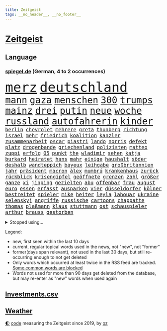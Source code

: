 ```yaml
---
title: Zeitgeist
tags: __no_header__, __no_footer__
---
```


# [Zeitgeist](https://oliz.io/zeitgeist/)

## Language

<h3><a href="https://www.spiegel.de" target="_blank">spiegel.de</a> (German, 4 to 2 occurrences)</h3>
<p style="font-family:monospace">
<span style="font-size:32pt"><a href="news_links.html#merz" class="current">merz</a></span>
<span style="font-size:32pt"><a href="news_links.html#deutschland" class="current">deutschland</a></span>
<br>
<span style="font-size:22pt"><a href="news_links.html#mann" class="current">mann</a></span>
<span style="font-size:22pt"><a href="news_links.html#gaza" class="current">gaza</a></span>
<span style="font-size:22pt"><a href="news_links.html#menschen" class="current">menschen</a></span>
<span style="font-size:22pt"><a href="news_links.html#300" class="current">300</a></span>
<span style="font-size:22pt"><a href="news_links.html#trumps" class="current">trumps</a></span>
<span style="font-size:22pt"><a href="news_links.html#mainz" class="current">mainz</a></span>
<span style="font-size:22pt"><a href="news_links.html#drei" class="current">drei</a></span>
<span style="font-size:22pt"><a href="news_links.html#putin" class="current">putin</a></span>
<span style="font-size:22pt"><a href="news_links.html#neue" class="current">neue</a></span>
<span style="font-size:22pt"><a href="news_links.html#woche" class="current">woche</a></span>
<span style="font-size:22pt"><a href="news_links.html#russland" class="current">russland</a></span>
<span style="font-size:22pt"><a href="news_links.html#autofahrerin" class="current">autofahrerin</a></span>
<span style="font-size:22pt"><a href="news_links.html#kinder" class="current">kinder</a></span>
<br>
<span style="font-size:12pt"><a href="news_links.html#berlin" class="current">berlin</a></span>
<span style="font-size:12pt"><a href="news_links.html#chevrolet" class="new">chevrolet</a></span>
<span style="font-size:12pt"><a href="news_links.html#mehrere" class="current">mehrere</a></span>
<span style="font-size:12pt"><a href="news_links.html#greta" class="current">greta</a></span>
<span style="font-size:12pt"><a href="news_links.html#thunberg" class="current">thunberg</a></span>
<span style="font-size:12pt"><a href="news_links.html#richtung" class="current">richtung</a></span>
<span style="font-size:12pt"><a href="news_links.html#israel" class="current">israel</a></span>
<span style="font-size:12pt"><a href="news_links.html#mehr" class="current">mehr</a></span>
<span style="font-size:12pt"><a href="news_links.html#friedrich" class="current">friedrich</a></span>
<span style="font-size:12pt"><a href="news_links.html#koalition" class="current">koalition</a></span>
<span style="font-size:12pt"><a href="news_links.html#kanzler" class="current">kanzler</a></span>
<span style="font-size:12pt"><a href="news_links.html#zusammenarbeit" class="current">zusammenarbeit</a></span>
<span style="font-size:12pt"><a href="news_links.html#oscar" class="current">oscar</a></span>
<span style="font-size:12pt"><a href="news_links.html#piastri" class="current">piastri</a></span>
<span style="font-size:12pt"><a href="news_links.html#lando" class="current">lando</a></span>
<span style="font-size:12pt"><a href="news_links.html#norris" class="current">norris</a></span>
<span style="font-size:12pt"><a href="news_links.html#defekt" class="current">defekt</a></span>
<span style="font-size:12pt"><a href="news_links.html#platz" class="current">platz</a></span>
<span style="font-size:12pt"><a href="news_links.html#drogenbande" class="current">drogenbande</a></span>
<span style="font-size:12pt"><a href="news_links.html#griechenland" class="current">griechenland</a></span>
<span style="font-size:12pt"><a href="news_links.html#polizisten" class="current">polizisten</a></span>
<span style="font-size:12pt"><a href="news_links.html#matteo" class="current">matteo</a></span>
<span style="font-size:12pt"><a href="news_links.html#zuppi" class="current">zuppi</a></span>
<span style="font-size:12pt"><a href="news_links.html#erfolg" class="current">erfolg</a></span>
<span style="font-size:12pt"><a href="news_links.html#05" class="current">05</a></span>
<span style="font-size:12pt"><a href="news_links.html#punkt" class="current">punkt</a></span>
<span style="font-size:12pt"><a href="news_links.html#the" class="current">the</a></span>
<span style="font-size:12pt"><a href="news_links.html#wladimir" class="current">wladimir</a></span>
<span style="font-size:12pt"><a href="news_links.html#sehen" class="current">sehen</a></span>
<span style="font-size:12pt"><a href="news_links.html#katja" class="current">katja</a></span>
<span style="font-size:12pt"><a href="news_links.html#burkard" class="new">burkard</a></span>
<span style="font-size:12pt"><a href="news_links.html#heiratet" class="current">heiratet</a></span>
<span style="font-size:12pt"><a href="news_links.html#hans" class="current">hans</a></span>
<span style="font-size:12pt"><a href="news_links.html#mahr" class="new">mahr</a></span>
<span style="font-size:12pt"><a href="news_links.html#einige" class="current">einige</a></span>
<span style="font-size:12pt"><a href="news_links.html#haushalt" class="current">haushalt</a></span>
<span style="font-size:12pt"><a href="news_links.html#söder" class="current">söder</a></span>
<span style="font-size:12pt"><a href="news_links.html#deshalb" class="current">deshalb</a></span>
<span style="font-size:12pt"><a href="news_links.html#wandteppich" class="new">wandteppich</a></span>
<span style="font-size:12pt"><a href="news_links.html#bayeux" class="new">bayeux</a></span>
<span style="font-size:12pt"><a href="news_links.html#leihgabe" class="new">leihgabe</a></span>
<span style="font-size:12pt"><a href="news_links.html#großbritannien" class="current">großbritannien</a></span>
<span style="font-size:12pt"><a href="news_links.html#jahr" class="current">jahr</a></span>
<span style="font-size:12pt"><a href="news_links.html#präsident" class="current">präsident</a></span>
<span style="font-size:12pt"><a href="news_links.html#macron" class="current">macron</a></span>
<span style="font-size:12pt"><a href="news_links.html#àlex" class="new">àlex</a></span>
<span style="font-size:12pt"><a href="news_links.html#mumbrú" class="new">mumbrú</a></span>
<span style="font-size:12pt"><a href="news_links.html#krankenhaus" class="current">krankenhaus</a></span>
<span style="font-size:12pt"><a href="news_links.html#zurück" class="current">zurück</a></span>
<span style="font-size:12pt"><a href="news_links.html#rückblick" class="current">rückblick</a></span>
<span style="font-size:12pt"><a href="news_links.html#krisengipfel" class="new">krisengipfel</a></span>
<span style="font-size:12pt"><a href="news_links.html#geöffnete" class="current">geöffnete</a></span>
<span style="font-size:12pt"><a href="news_links.html#grenzen" class="current">grenzen</a></span>
<span style="font-size:12pt"><a href="news_links.html#zahl" class="current">zahl</a></span>
<span style="font-size:12pt"><a href="news_links.html#größer" class="current">größer</a></span>
<span style="font-size:12pt"><a href="news_links.html#ganze" class="current">ganze</a></span>
<span style="font-size:12pt"><a href="news_links.html#xi" class="current">xi</a></span>
<span style="font-size:12pt"><a href="news_links.html#jinping" class="current">jinping</a></span>
<span style="font-size:12pt"><a href="news_links.html#gezielten" class="new">gezielten</a></span>
<span style="font-size:12pt"><a href="news_links.html#abu" class="current">abu</a></span>
<span style="font-size:12pt"><a href="news_links.html#offenbar" class="current">offenbar</a></span>
<span style="font-size:12pt"><a href="news_links.html#frau" class="current">frau</a></span>
<span style="font-size:12pt"><a href="news_links.html#august" class="current">august</a></span>
<span style="font-size:12pt"><a href="news_links.html#euro" class="current">euro</a></span>
<span style="font-size:12pt"><a href="news_links.html#essen" class="current">essen</a></span>
<span style="font-size:12pt"><a href="news_links.html#erfasst" class="current">erfasst</a></span>
<span style="font-size:12pt"><a href="news_links.html#ausparken" class="new">ausparken</a></span>
<span style="font-size:12pt"><a href="news_links.html#vier" class="current">vier</a></span>
<span style="font-size:12pt"><a href="news_links.html#düsseldorfer" class="new">düsseldorfer</a></span>
<span style="font-size:12pt"><a href="news_links.html#kölner" class="current">kölner</a></span>
<span style="font-size:12pt"><a href="news_links.html#bestreitet" class="current">bestreitet</a></span>
<span style="font-size:12pt"><a href="news_links.html#spieler" class="current">spieler</a></span>
<span style="font-size:12pt"><a href="news_links.html#mike" class="current">mike</a></span>
<span style="font-size:12pt"><a href="news_links.html#heiter" class="new">heiter</a></span>
<span style="font-size:12pt"><a href="news_links.html#leyla" class="new">leyla</a></span>
<span style="font-size:12pt"><a href="news_links.html#lahouar" class="new">lahouar</a></span>
<span style="font-size:12pt"><a href="news_links.html#ukraine" class="current">ukraine</a></span>
<span style="font-size:12pt"><a href="news_links.html#selenskyj" class="current">selenskyj</a></span>
<span style="font-size:12pt"><a href="news_links.html#angriffe" class="current">angriffe</a></span>
<span style="font-size:12pt"><a href="news_links.html#russische" class="current">russische</a></span>
<span style="font-size:12pt"><a href="news_links.html#cartoons" class="current">cartoons</a></span>
<span style="font-size:12pt"><a href="news_links.html#chappatte" class="current">chappatte</a></span>
<span style="font-size:12pt"><a href="news_links.html#thomas" class="current">thomas</a></span>
<span style="font-size:12pt"><a href="news_links.html#plaßmann" class="current">plaßmann</a></span>
<span style="font-size:12pt"><a href="news_links.html#klaus" class="current">klaus</a></span>
<span style="font-size:12pt"><a href="news_links.html#stuttmann" class="current">stuttmann</a></span>
<span style="font-size:12pt"><a href="news_links.html#ost" class="current">ost</a></span>
<span style="font-size:12pt"><a href="news_links.html#schauspieler" class="current">schauspieler</a></span>
<span style="font-size:12pt"><a href="news_links.html#arthur" class="current">arthur</a></span>
<span style="font-size:12pt"><a href="news_links.html#brauss" class="new">brauss</a></span>
<span style="font-size:12pt"><a href="news_links.html#gestorben" class="current">gestorben</a></span>
</p>
<details>
<summary>Stopped using...</summary>
<p class="former" style="font-size:12pt">
scheinen(1775) müssten(1774) software(1774) becker(1773) bundespräsident(1772) konzerne(1772) scholz(1772) steinmeier(1772) wünschen(1772) zudem(1772) april(1771) innenminister(1771) morgen(1771) positionen(1771) sicherheitskräfte(1771) fünfte(1770) sekunden(1770) vorbild(1770) welchem(1770) äußerungen(1770) gehe(1769) lehrer(1769) tödliche(1769) amtszeit(1768) bedenken(1768) militärs(1768) zeitweise(1768) energiewende(1767) livestream(1767) main(1767) messi(1767) nba(1767) philippinen(1767) position(1767) senken(1767) voran(1767) abgeordneten(1766) befinden(1766) erhielt(1766) nationalspieler(1766) öffentlichen(1766) abstimmen(1765) bedeuten(1765) eingereicht(1765) forderte(1765) kopf(1765) kritische(1765) opfern(1765) ausländische(1764) hören(1764) verschärfen(1764) chefin(1763) illegal(1763) jüngste(1763) sinken(1763) spekuliert(1763) stolz(1763) treten(1763) zog(1763) irak(1762) kreis(1762) amerika(1761) anhänger(1761) ermittlern(1760) 33(1759) geräte(1759) abgehört(1757) athleten(1757) erwarten(1757) licht(1757) klingt(1756) motiv(1756) trennung(1756) mercedes(1755) nah(1754) näher(1754) störung(1754) klimaschutz(1753) überleben(1753) kontakte(1752) frankwalter(1751) mieten(1750) presse(1750) außerhalb(1749) jürgen(1749) wahrscheinlich(1749) gang(1747) größere(1745) hängen(1744) verzichten(1743) halbe(1742) erstochen(1737) automatisch(1736) papier(1736) geborgen(1734) liberalen(1726) karlsruhe(1719) überfall(1719) umbau(1669) langjährige(1666) autobauer(1659) vormarsch(1640) autobahnen(1626) spiegelreporter(1533) adac(1507) musks(1455) king(1436) diebe(1429) nfl(1416) kursieren(1409) halbes(1397) stern(1390) mond(1387) außenministerin(1386) betrüger(1380) gestört(1375) bekannteste(1366) loch(1349) gezwungen(1292) unmittelbar(1252) langsam(1248) microsoft(1245) kasse(1244) kriegsverbrechen(1241) finanzierung(1228) gewerkschaften(1221) fußballerinnen(1218) prinzessin(1187) ehrt(1186) sinne(1176) stockholm(1165) lob(1160) thüringens(1149) fahrgäste(1148) baum(1145) legal(1129) islamisten(1128) toilette(1119) medizin(1096) schickte(1084) eingreifen(1070) branchen(1060) lionel(1046) pjöngjang(1036) rückstand(1025) songs(1013) gesprengt(1006) redet(1001) jüdische(994) liberale(994) gedroht(991) überlebende(989) kommentiert(985) reisende(982) größeren(972) kieler(968) gelegenheit(966) gegründet(957) vermögen(942) marode(937) zwingt(936) bremst(929) lauf(921) schweres(917) unruhe(917) außergewöhnlich(903) miami(875) diebstahl(830) zahlungen(796) schuldenbremse(782) stellvertretende(781) fußballem(777) völkermord(728) sperre(720) unten(720) schwachen(717) rekonstruktion(715) franziska(710) fehlte(690) ausbruch(687) horst(687) eustaaten(686) ddr(673) böse(663) spiegelredakteurin(653) interne(650) mangelt(646) abschiebung(644) versammelt(644) via(642) unterschätzt(639) beyoncé(638) magic(631) gestritten(627) verschaffen(627) bedrängnis(615) demnächst(609) wahre(608) mindestlohn(606) guardiola(599) schritte(596) geschützt(594) landung(593) wahr(591) athen(590) umfangreiche(589) viertelfinale(588) pep(583) cdu/csu(581) gesetzliche(580) raumfahrt(571) format(569) senator(569) wunder(567) spiegelredakteur(566) potsdam(565) einig(558) korrigiert(555) 160(551) jr(550) kontroversen(549) gerieten(540) ausmacht(538) marathon(536) raf(535) riesiger(531) jenseits(530) wirtschaftskrise(527) sophia(525) eukommissionspräsidentin(524) verstappen(517) internen(511) kriegsführung(511) dokumentation(508) dominierte(503) 2029(500) einblick(499) einbruch(498) ernannt(496) spielten(496) unseres(496) bedingung(494) bewerbung(492) bürgerkrieg(491) paket(491) bekannter(490) gutachten(490) mögliches(488) bedrohen(487) publikums(473) parkplatz(468) späten(462) vermitteln(456) schlacht(452) spanier(452) fdppolitiker(450) besitzt(449) neueste(447) verspätungen(441) eingesperrt(437) evakuierungen(435) sonja(432) papa(431) polizeigewalt(426) white(426) indische(425) warnte(419) talent(415) weltraum(412) wanderer(407) ran(393) strenge(391) verkörpert(389) ansehen(385) lockt(384) tanzte(384) erschießt(378) zögern(378) mittag(372) nächstes(372) finger(370) siedler(367) geheimen(364) konzernchef(364) betriebsrat(361) karlsruher(360) kurzzeitig(356) eingeschlossen(351) organisationen(349) verwandelt(346) abgesetzt(345) geschaffen(344) ngos(343) winkt(342) bewirbt(340) eingestuft(340) anlässlich(337) dienstagmorgen(337) energiepreise(333) krankenkassen(331) ralph(330) verbraucherzentrale(330) dreieinhalb(328) gelangen(328) inflationsrate(327) kleinkinder(326) jordanien(323) bewährungsstrafe(318) milde(318) offenheit(311) dauer(310) antisemitischen(308) harmlos(305) aussterben(301) seitenhieb(301) bröning(297) paartherapeutin(297) exemplare(296) gebäuden(293) einführen(289) bundesrat(287) gelder(285) grab(285) millionenbetrag(284) 72(283) zusammenstoß(283) kongress(280) pedro(278) hochschulen(277) erschienen(275) altkanzler(274) zuschüsse(274) bruttoinlandsprodukt(273) bundesbank(273) 500000(272) abgestimmt(272) töne(271) hamburgs(270) brandanschlag(269) unbekannter(269) aufstand(267) drohung(264) university(264) angemeldet(263) demontiert(263) postet(263) verzögerungen(259) getrübt(257) gewinnerin(254) suspendiert(252) ergab(251) veruntreut(249) herunter(248) millionenhöhe(248) syrischen(248) disziplin(247) drohungen(247) befragung(246) fähigkeiten(246) spielraum(246) hilfsorganisation(244) tiefstand(243) beworben(242) marsalek(241) preisunterschied(241) wiederum(241) ratschläge(240) missglückte(239) steigert(238) strich(238) afrikas(236) fortsetzen(236) schlagzeuger(236) unterfranken(236) kriegsrecht(234) souveränität(233) angeklagten(232) bot(232) 54(231) halbinsel(231) jonas(231) flagge(230) kaninchen(230) lernte(230) abwarten(229) aktivitäten(229) begnadigung(229) signagründer(229) griffen(226) usbehörde(226) ämter(225) erbeutet(224) ezb(224) ingolstadt(223) vereinbart(223) mehrjährigen(222) verbreitete(222) familiengeschichte(219) gründet(219) augenzeugen(218) kauflaune(217) urheber(215) abzocke(214) verpflichtende(214) zielen(214) gekostet(212) 2045(211) australier(211) bangkok(211) flugzeugabsturz(211) durchsuchten(210) häftling(206) werten(205) heidelberg(204) abo(203) gesunde(203) winde(203) lernt(201) szenario(201) verbesserung(201) beauftragt(200) bundesagentur(200) rechnerisch(199) anreise(198) statistischem(198) schockanrufen(197) wüten(197) verdoppeln(196) ausgabe(195) vorzugehen(195) chronologie(192) user(192) bequem(191) boom(191) filmstars(191) echo(190) flüssen(190) lea(190) akt(189) fern(188) aufbauen(187) verfassungsbeschwerde(187) revolutionieren(186) station(186) 800(185) spielberg(185) beherrscht(184) fatale(184) fix(184) lübeck(184) märchen(184) schranken(183) schwestern(182) einbrecher(179) luise(179) boston(178) siege(178) urteilt(177) hilfsgütern(176) publik(175) beteiligen(174) aufgehen(173) verschafft(173) ostens(172) pech(172) unterzahl(172) grenzregion(171) langfristigen(171) opa(171) wuppertal(171) aufatmen(170) gegenzöllen(170) saniert(170) ankara(169) einschätzen(168) runter(167) ärzten(167) extremer(166) tunnel(166) verübt(166) südostasien(165) brücken(164) bewertet(163) gesamtes(163) wesen(163) abgehängt(162) konzentriert(162) diplomat(160) rekonstruiert(160) pascal(159) bereiche(158) bulgarische(158) chinageschäft(158) gesungen(158) ressourcen(157) unfreiwillig(157) aufgegangen(156) erhöhung(156) monaco(156) zwischendurch(155) banknoten(154) detail(154) geburtstags(154) inter(154) verdammt(154) beteiligte(153) ifo(153) munich(153) antreibt(151) statistik(151) ungerecht(151) wiederaufnahme(151) no(149) rütteln(149) schädliche(149) taucher(149) wangerooge(149) aufgebraucht(148) iwstudie(148) kulturkampf(148) weißer(148) beendigung(147) zivilbevölkerung(147) charkiw(145) diplomatischer(144) gießen(144) clark(143) gehackt(143) gigantischen(143) jahrelanger(143) überstellt(141) ackerland(140) überschreitet(140) freispruch(139) glyphosat(139) erkelenz(138) tirol(138) archäologen(137) fußstapfen(137) airbnb(135) josh(135) umweltorganisationen(135) humanitären(134) rückendeckung(134) stützpunkte(134) gwyneth(133) lipowitz(133) paltrow(133) podium(133) tatsächliche(133) vortag(133) anzuschließen(132) geburtenrate(132) gewünscht(132) reiseziele(132) zollkonflikt(132) kreta(131) musikerin(131) reserviert(131) taiwans(131) begraben(130) zurückkehren(130) drusen(129) knast(129) ostern(128) wertvolle(128) juliane(127) meistern(127) spiegelreporterin(127) bemerkenswerter(126) handwerker(126) datenvolumen(125) dfbelf(125) michigan(125) alexandra(124) autozulieferer(124) columbia(124) goldene(123) rückten(123) schmuggler(123) ausspioniert(122) evakuieren(122) fernverkehr(122) mordverdachts(122) seen(122) 2003(121) kultusminister(121) normale(121) booker(120) cory(120) iris(120) renault(120) rüstungsgeschäft(120) wanken(120) 45jährigen(119) abgabe(119) irritationen(119) sozialausgaben(119) mini(118) nintendo(118) ana(117) ermahnt(117) jusochef(117) linkenabgeordnete(117) türmer(117) umgehend(117) abzuwarten(116) bäumen(116) eliteuniversität(116) messis(116) stalker(116) eingeräumt(115) verkäufe(115) wrack(115) enthüllungen(114) römischen(114) würdigen(114) zollkeule(114) überflutungen(114) bildungsministerium(113) abgaben(112) gewissheit(112) spiegelkorrespondentin(112) ungleich(112) verschiebung(112) jungtiere(111) finanzministerium(110) portal(110) wohnsitz(109) hindernis(108) pflegebedürftige(108) junis(107) verpflichtung(107) wehr(107) archäologie(106) beharrt(106) haushaltsausschuss(106) giovanna(105) inselstaat(105) lebewesen(105) pfannen(105) 63(104) emotionaler(104) lästert(103) neuauflage(103) aufgedeckt(102) ausgegraben(102) beweismittel(102) hobby(102) 15jährigen(101) ärmeren(101) kabine(100) umfallen(100) interessenten(99) klassenfahrt(99) nordosten(99) it(98) kippt(98) kremlsprecher(98) plätze(98) politikum(98) wilke(98) balearen(97) aufholen(96) niederländer(96) indiana(95) therapien(95) bundeswirtschaftsministerin(94) cam(94) forciert(94) grenzt(94) lukas(94) vertagt(94) carolin(93) jonathan(93) reformer(93) spiegelteam(93) akten(92) rumort(92) schimpft(92) guinnessbuch(91) hofer(91) nordamerika(91) schwindel(91) trail(91) türmen(91) wanderweg(91) annahmen(90) gehege(90) khalifa(90) kiassistenten(90) merzregierung(90) 3dgrafik(89) 99(89) außergewöhnlichen(89) bundesfinanzminister(89) flaute(89) gonzález(89) jette(89) lee(89) neuverschuldung(89) nietzard(89) verhält(89) anbauen(88) bundesverwaltungsgericht(88) emfinale(88) gestiegene(88) haag(88) hisst(88) plagiatsvorwürfe(88) saporischschja(88) technisch(88) weltbild(88) überwiegt(88) ausgelesen(87) lohnkosten(87) nelles(87) polizeiangaben(87) schutzsuchenden(87) sexvideos(87) tiefsee(87) andy(86) bürokratieabbau(86) fegebank(86) charlotte(85) hotz(85) hotzo(85) likes(85) spdlandesverband(85) theorien(85) töteten(85) unbeliebt(85) bedrohten(84) dünn(84) entspannen(84) formel1weltmeister(84) riskant(84) schüller(84) ausgetreten(83) ausnahmegenehmigung(83) durchatmen(83) mentalität(83) verteilung(83) amazonas(82) finaleinzug(82) schwierigste(82) touretappe(82) 1100(81) 69(81) anblick(81) bäume(81) diane(81) einseitig(81) exil(81) gezerrt(81) 50jährige(80) attackierte(80) filmindustrie(80) reine(80) schnappte(80) stellenweise(80) thessaloniki(80) erstreitet(79) fritzi(79) glückwünschen(79) herausgeber(79) nazivergangenheit(79) saudiarabischen(79) wandelte(79) zitterpartie(79) cruise(78) curtis(78) spdfraktion(78) symbole(78) verbrannt(78) weiblicher(78) heldinnen(77) norddeutschland(77) seltenheitswert(77) u(77) vereinbaren(77) aktivismus(76) bizarre(76) entkernen(76) labelchef(76) limburg(76) nachtragend(76) sanierungen(76) systematische(76) vollzieht(76) zwischenstopp(76) gesunkenen(75) mittelstaedt(75) blüten(74) erdogan(74) kunde(74) wetterlage(74) friederike(73) gestohlene(73) politikwechsel(73) rambo(73) urheberrecht(73) entführen(72) gesundheitsministerin(72) hauptstädten(72) heilig(72) nachteile(72) regulieren(72) warken(72) antwortet(71) chefsache(71) gaststätte(71) gereinigt(71) gigabyte(71) landwirtschaftsminister(71) leyens(71) massen(71) neutralität(71) popp(71) schrittweise(71) credit(70) evie(70) füttern(70) grauenhaft(70) ideal(70) okay(70) pärchen(70) schockanrufe(70) suisse(70) tvmoderator(70) ferienwohnungen(69) ibrahim(69) längeren(69) schadsoftware(69) spektrum(69) stagnation(69) trio(69) unterbrechen(69) wetteraufzeichnungen(69) coast(68) exotische(68) oasissänger(68) vorhergesagt(68) xmal(68) öffentlichrechtliche(68) cyberkriminelle(67) differenzen(67) handelsgespräche(67) jule(67) leib(67) rügt(67) sterbehilfe(67) toilettengang(67) wirt(67) exklusiven(66) jugendgruppe(66) senior(66) sensationell(66) terrasse(66) unwahrscheinliche(66) bizarrsten(65) drehbuch(65) extremistischer(65) kalkuliert(65) kran(65) kräften(65) nebenrolle(65) schlepper(65) stahl(65) stau(65) transporter(65) alnassr(64) diversität(64) gekündigt(64) geschwiegen(64) krisensaison(64) pendlerpauschale(64) wärmepumpe(64) autonomie(63) beobachteten(63) desinformation(63) fukushima(63) hilfssystem(63) hungernden(63) intensivstation(63) schwächeln(63) skandinavien(63) zechprellerei(63) blitzeinschlag(62) dfbteam(62) euhaushalt(62) zurückholen(62) aggressiven(61) diabetes(61) erstaunliche(61) exaußenministerin(61) imagewandel(61) korruptionsaffäre(61) ausführlich(60) blatten(60) hassan(60) immunsystem(60) patientin(60) brantner(59) durchkreuzte(59) gletscherabbruch(59) strafprozess(59) verhandlungsgeschick(59) angetan(58) bergsturz(58) blacklivesmatterbewegung(58) geröll(58) gletschersturz(58) grünejugendchefin(58) hsvfans(58) kulturschaffende(58) luftverteidigung(58) patientinnen(58) alpendorf(57) basieren(57) bergrutsch(57) stadien(57) verstappens(57) ereignete(56) hunderter(56) krasavice(56) künstlern(56) plenarsaal(56) topmanager(56) vorletzten(56) betroffener(55) ehrgeizige(55) nadine(55) paramount(55) parlamentarier(55) vorgedrungen(55) angehen(54) blechlawine(54) genießt(54) grandslamturnier(54) macrons(54) magabewegung(54) rückruf(54) schwangerschaftswoche(54) staatsamt(54) abwehr(53) benedict(53) eingeschleppte(53) entziffern(53) erträglichen(53) fusion(53) tierarten(53) 221(52) cansın(52) goldschakal(52) kick(52) lämmer(52) oberkörper(52) selbstbestimmung(52) wohnmobile(52) ähnelt(52) ausgibt(51) austreten(51) befanden(51) braune(51) bronze(51) erledigt(51) kerstin(51) münzen(51) stahlindustrie(51) umstürzender(51) farken(50) finanzier(50) hygiene(50) knackt(50) sparkassen(50) waggons(50) wück(50) atmen(49) eingefangen(49) ewigkeitschemikalien(49) intimität(49) kurzen(49) pfaschemikalien(49) ruhestand(49) schlachten(49) südafrikaner(49) bestimmen(48) brennenden(48) engagiert(48) fußballnationalspielerin(48) jauch(48) moritz(48) verkehrsministerium(48) verstrichen(48) ankurbeln(47) bts(47) emtitel(47) kpopband(47) kritikerin(47) lebensgrundlage(47) li(47) satire(47) 2004(46) einzelkritik(46) sprachtests(46) stränden(46) tickets(46) vierjährigen(46) appellieren(45) brennendem(45) ghostwriter(45) leblos(45) beihilfe(44) eintrittsalter(44) einzuordnen(43) miniwachstum(43) registrierung(43) schuldunfähig(43) virtuelle(43) wdr(43) airline(42) damaligen(42) sergio(42) erhöhte(41) mikroplastik(41) sicherte(41) tiflis(41) angola(40) bastian(40) bewerten(40) brüsseler(40) glaubwürdigkeit(40) hommage(40) ivanović(40) millionenschweren(40) schweinsteiger(40) trainingslager(40) turniers(40) videovergleich(40) carter(39) cowboy(39) halte(39) nichtregierungsorganisationen(39) stücke(39) taylorjohnson(39) unmögliche(39) verwiesen(39) anhaltender(38) egon(38) einstürzende(38) fernsehgarten(38) geschockt(38) greifswald(38) kriegskurs(38) lindsay(38) oberleitung(38) vermeintlich(38) celsius(37) herd(37) ragt(37) renate(37) überaus(37) beschuldigen(36) billion(36) cduwirtschaftsministerin(35) logistiker(35) nassen(35) gamer(34) haustierbesitzer(34) strengen(34) umliegende(34) zypern(34) craig(33) ködern(33) nottingham(33) psychischer(33) ambitioniert(32) beschränken(32) falschem(32) kratzt(32) 26jährige(31) born(31) brombachsee(31) rassismusvorwürfen(31) hotelier(30) cartertour(29) elba(29) idris(29) kontinente(29) musikalisch(29) observatory(29) philadelphia(29) schlechtere(29) verenden(29) völkern(29) 62(28) ausweichen(28) bedeuteten(28) beschränkungen(28) umstellen(28) verbreitung(28) vizechef(28) zerpflückt(28) 2007(27) geschrumpft(27) lockern(27) umfragewerte(27) 280(26) ausprobieren(26) blamieren(26) klimavisum(26) medienholding(26) neuartigen(26) optisch(26) smartphonetarife(26) tuvalu(26) verbraucherschützerin(26) abreise(25) aufschlag(25) bouffier(25) flirt(25) parteiisch(25) urlaubsregion(25) austragen(24) brisant(24) dfbfrauen(24) finanzexperten(24) flotte(24) regierungsagenda(24) republikanern(24) richterstreit(24) roll(24) untergrund(24) verletzter(24) ablenkung(23) antisemitismusvorwürfe(23) cbs(23) komponist(23) reichstag(23) schmerzensgeld(23) transfermarkt(23) bundesdeutschen(22) büchel(22) ernüchterung(22) geht's(22) gohrischheide(22) hiphop(22) kraftwerk(22) rekordhitze(22) standorts(22) auslöste(21) buddy(21) cduministerin(21) einheitliche(21) grundsatzfragen(21) konzentrationslager(21) rettungsmission(21) sewing(21) umsatzstärkste(21) 52(20) algorithmen(20) drauf(20) maralago(20) mr(20) offenem(20) peloton(20) steuerreform(20) stürmerin(20) versenkt(20) doktorarbeit(19) eile(19) gehorsam(19) haushaltsplan(19) philippinischen(19) socialmediapost(19) umstieg(19) vorschlagen(19) abgekommen(18) aufgeklärt(18) brüdern(18) favorisiert(18) friedensgespräche(18) millionengeschäft(18) naturgewalt(18) ostküste(18) akte(17) benimmregeln(17) besetzte(17) covorsitzende(17) dosb(17) ereignissen(17) erzbischof(17) gelohnt(17) heikel(17) nüsken(17) sjoeke(17) vorräte(17) überproduktion(17) abgewählt(16) altlasten(16) badekleidung(16) basketballstar(16) gewinnzone(16) hochburg(16) loszuwerden(16) vergibt(16) 55jähriger(15) abgestürzten(15) emmynominierung(15) erlaubnis(15) gesten(15) komplex(15) reiselust(15) unbeirrt(15) vermeintlicher(15) weiterverhandeln(15) ärmelkanal(15) 737(14) betrugsvorwurf(14) co₂gehalt(14) demonstrativ(14) sicheres(14) sommerferiendebatte(14) 2036(13) entwendeten(13) gebucht(13) hardliner(13) strandes(13) verreisen(13) vingegaard(13) conni(12) followern(12) hinterzogen(12) judenhass(12) kinderbuchfigur(12) kinofilms(12) rasantem(12) zwischenfällen(12) brandt(11) dorn(11) echtem(11) fledermaus(11) gegenzölle(11) mangelernährten(11) marvin(11) milan(11) neunte(11) tourdefranceetappe(11) verschobenen(11) überlebenskampf(11)
</p>
</details>
<p>Legend:
<ul>
<li><span class="new">new</span>, first seen within the last 10 days</li>
<li><span class="current">current</span>, regular topical words used in the news, not "new", not "former"</li>
<li><span class="former">former(days span relevant)</span>, not used in the last 30 days, but still re-occurring enough to not get deleted</li>
<li>Only words which occurred at least twice in the RSS feed are tracked. <a href="language/filters.py">Some common words are blocked</a></li>
<li>Words not used for more than 90 days get deleted from the database, but may re-enter as "new" words when used again</li>
</ul>
</p>

## [Investments](investments.html)[.csv](investments.csv)

## [Weather](weather.html)

<footer>
<a href="javascript:toggleTheme()" class="nav">🌓</a>
<a href="https://github.com/ooz/zeitgeist">code</a> measuring the Zeitgeist since 2019, by <a href="https://oliz.io">oz</a>
</footer>
